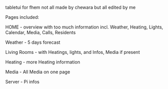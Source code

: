 tabletui for fhem
not all made by chewara
but all edited by me

Pages included:

HOME - overview with too much information incl. Weather, Heating, Lights, Calendar, Media, Calls, Residents

Weather - 5 days forecast

Living Rooms - with Heatings, lights, and Infos, Media if present

Heating - more Heating information

Media - All Media on one page

Server - Pi infos  
